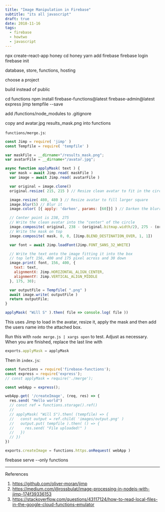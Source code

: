```yaml
---
title: "Image Manipulation in Firebase"
subtitle: "its all javascript"
draft: true
date: 2018-11-16
tags:
  - firebase
  - howtwo
  - javascript
---
```


npx create-react-app honey
cd honey
yarn add firebase
firebase login
firebase init

database, store, functions, hosting

choose a project

build instead of public

cd functions
npm install firebase-functions@latest firebase-admin@latest express jimp tempfile --save


add /functions/node_modules to .gitignore


copy and avatar.jpg results_mask.png into functions

`functions/merge.js`:

```js
const Jimp = require( 'jimp' )
const Tempfile = require( 'tempfile' )

var maskFile = __dirname+"/results_mask.png";
var avatarFile = __dirname+"/avatar.jpg";

async function applyMask( text ) {
  var mask = await Jimp.read( maskFile )
  var image = await Jimp.read( avatarFile )

  var original = image.clone()
  original.resize( 215, 215 ) // Resize clean avatar to fit in the circle

  image.resize( 480, 480 ) // Resize avatar to fill larger square
  image.blur(5) // Blur it
  image.color( [{ apply: 'darken', params: [60]}] ) // Darken the blurred colors

  // Center point is 238, 275
  // Write the clean avatar into the "center" of the circle
  image.composite( original, 238 - (original.bitmap.width/2), 275 - (original.bitmap.height/2), [Jimp.BLEND_DESTINATION_OVER, 1, 1] )
  // Write the mask on top
  image.composite( mask, 0, 0, [Jimp.BLEND_DESTINATION_OVER, 1, 1])

  var font = await Jimp.loadFont(Jimp.FONT_SANS_32_WHITE)

  // Write the text onto the image fitting it into the box
  // top left 156, 400 and 175 pixel across and 30 down
  image.print( font, 156, 400, {
    text: text,
    alignmentX: Jimp.HORIZONTAL_ALIGN_CENTER,
    alignmentY: Jimp.VERTICAL_ALIGN_MIDDLE
  }, 175, 30);

  var outputFile = Tempfile( ".png" )
  await image.write( outputFile )
  return outputFile;
}

applyMask( "Will S" ).then( file => console.log( file ))
```

This uses Jimp to load in the avatar, resize it, apply the mask and then add the users name into the attached box.

Run this with `node merge.js | xargs open` to test.  Adjust as necessary.  When you are finished, replace the last line with

```js
exports.applyMask = applyMask
```

Then in `index.js`:

```js
const functions = require('firebase-functions');
const express = require('express');
// const applyMask = require('./merge');

const webApp = express();

webApp.get( '/createImage', (req, res) => {
  res.send( "Hello world")
  // const ref = functions.storage().ref()
  //
  // applyMask( "Will S").then( (tempfile) => {
  //   const output = ref.child( 'images/output.png' )
  //   output.put( tempfile ).then( () => {
  //     res.send( "File uploaded!" )
  //   })
  // })
})

exports.createImage = functions.https.onRequest( webApp )
```

firebase serve --only functions

---

References

1. https://github.com/oliver-moran/jimp
2. https://medium.com/@rossbulat/image-processing-in-nodejs-with-jimp-174f39336153
3. https://stackoverflow.com/questions/43117124/how-to-read-local-files-in-the-google-cloud-functions-emulator
